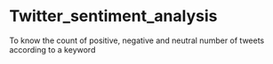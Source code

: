 # Twitter_sentiment_analysis
To know the count of positive, negative and neutral number of tweets according to a keyword
